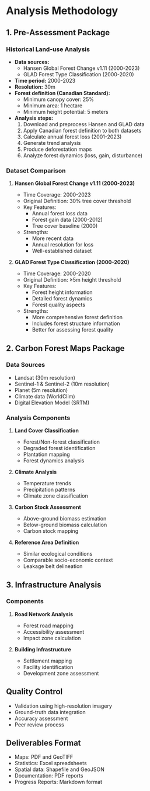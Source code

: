 # Analysis Methodology

## 1. Pre-Assessment Package
### Historical Land-use Analysis
- **Data sources:** 
  - Hansen Global Forest Change v1.11 (2000-2023)
  - GLAD Forest Type Classification (2000-2020)
- **Time period:** 2000-2023
- **Resolution:** 30m
- **Forest definition (Canadian Standard):**
  - Minimum canopy cover: 25%
  - Minimum area: 1 hectare
  - Minimum height potential: 5 meters
- **Analysis steps:**
  1. Download and preprocess Hansen and GLAD data
  2. Apply Canadian forest definition to both datasets
  3. Calculate annual forest loss (2001-2023)
  4. Generate trend analysis
  5. Produce deforestation maps
  6. Analyze forest dynamics (loss, gain, disturbance)

### Dataset Comparison
1. **Hansen Global Forest Change v1.11 (2000-2023)**
   - Time Coverage: 2000-2023
   - Original Definition: 30% tree cover threshold
   - Key Features:
     - Annual forest loss data
     - Forest gain data (2000-2012)
     - Tree cover baseline (2000)
   - Strengths:
     - More recent data
     - Annual resolution for loss
     - Well-established dataset

2. **GLAD Forest Type Classification (2000-2020)**
   - Time Coverage: 2000-2020
   - Original Definition: ≥5m height threshold
   - Key Features:
     - Forest height information
     - Detailed forest dynamics
     - Forest quality aspects
   - Strengths:
     - More comprehensive forest definition
     - Includes forest structure information
     - Better for assessing forest quality

## 2. Carbon Forest Maps Package
### Data Sources
- Landsat (30m resolution)
- Sentinel-1 & Sentinel-2 (10m resolution)
- Planet (5m resolution)
- Climate data (WorldClim)
- Digital Elevation Model (SRTM)

### Analysis Components
1. **Land Cover Classification**
   - Forest/Non-forest classification
   - Degraded forest identification
   - Plantation mapping
   - Forest dynamics analysis

2. **Climate Analysis**
   - Temperature trends
   - Precipitation patterns
   - Climate zone classification

3. **Carbon Stock Assessment**
   - Above-ground biomass estimation
   - Below-ground biomass calculation
   - Carbon stock mapping

4. **Reference Area Definition**
   - Similar ecological conditions
   - Comparable socio-economic context
   - Leakage belt delineation

## 3. Infrastructure Analysis
### Components
1. **Road Network Analysis**
   - Forest road mapping
   - Accessibility assessment
   - Impact zone calculation

2. **Building Infrastructure**
   - Settlement mapping
   - Facility identification
   - Development zone assessment

## Quality Control
- Validation using high-resolution imagery
- Ground-truth data integration
- Accuracy assessment
- Peer review process

## Deliverables Format
- Maps: PDF and GeoTIFF
- Statistics: Excel spreadsheets
- Spatial data: Shapefile and GeoJSON
- Documentation: PDF reports
- Progress Reports: Markdown format 